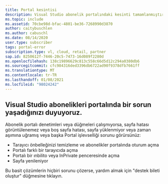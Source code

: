 ```yaml
---
title: Portal kesintisi
description: Visual Studio abonelik portalındaki kesinti tamamlanmıştır.
ms.topic: include
ms.assetid: 70cbe98d-bfac-4801-be36-7268990d3870
author: caitybuschlen
ms.author: cabuschl
ms.date: 08/14/2020
user.type: subscriber
tags: portal-error
subscription.type: vl, cloud, retail, partner
sap.id: 8250612f-7446-20c5-7473-16d089f2280d
ms.openlocfilehash: 138c19896629c813c558c66d5d12c294a0380db6
ms.sourcegitcommit: cfc984316ded3396db6722ad90f9378dfb7661ff
ms.translationtype: MT
ms.contentlocale: tr-TR
ms.lasthandoff: 01/08/2021
ms.locfileid: "98024242"
---
```

## <a name="were-sorry-to-hear-that-youre-experiencing-an-issue-with-the-visual-studio-subscriptions-portal"></a>Visual Studio abonelikleri portalında bir sorun yaşadığınızı duyuyoruz. 

Abonelik portalı denetimleri veya düğmeleri çalışmıyorsa, sayfa hatası görüntülenemez veya boş sayfa hatası, sayfa yüklenmiyor veya zaman aşımına uğramış veya başka Portal işlevselliği sorunu görürsünüz: 

* Tarayıcı önbelleğinizi temizleme ve abonelikler portalında oturum açma 
* Portalı farklı bir tarayıcıda açma 
* Portalı bir ınbilito veya InPrivate penceresinde açma 
* Sayfa yenileniyor  

Bu basit çözümlerin hiçbiri sorunu çözerse, yardım almak için "destek bileti oluştur" düğmesine tıklayın.